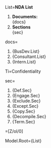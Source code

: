 List=<b>NDA List</b><ol><li><b>Documents:</b><br>{docs}<li><b>Sections</b><br>{sec}</ol>

docs=<ol><li>{BusDev.List}<li>{Consultant.List}<li>{Intern.List}</ol>

Ti=Confidentiality

sec=<ol><li>{Def.Sec}<li>{Engage.Sec}<li>{Exclude.Sec}<li>{Except.Sec}<li>{Copy.Sec}<li>{Decompile.Sec}<li>{Term.Sec}</ol>

=[Z/ol/0]

Model.Root={List}